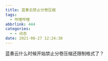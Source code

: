 ```yaml
---
title: 蓝奏云禁止分卷压缩
tags:
  - 哔哩哔哩
abbrlink: 444
categories:
  - - 动态
date: 2021-08-27 12:24:38
---
```


蓝奏云什么时候开始禁止分卷压缩还限制格式了？
